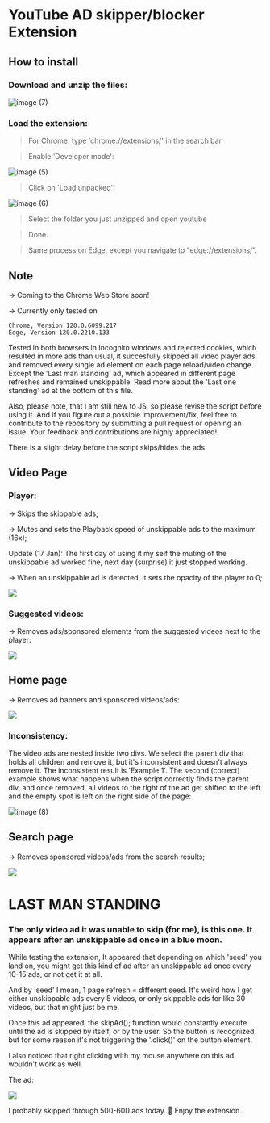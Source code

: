 # YouTube AD skipper/blocker Extension

## How to install

  ### Download and unzip the files:

  ![image (7)](https://github.com/prslv/YouTube-AdSkipper/assets/104658946/440395bb-8e60-418c-97cf-c9e9a2c4321a)

### Load the extension:

  > For Chrome: type 'chrome://extensions/' in the search bar
  
  > Enable 'Developer mode':

  ![image (5)](https://github.com/prslv/YouTube-AdSkipper/assets/104658946/42825f06-ea58-4c21-8df6-bc5565d8da32)

  > Click on 'Load unpacked':

  ![image (6)](https://github.com/prslv/YouTube-AdSkipper/assets/104658946/d6963a8e-2767-4292-80af-dbd82b1488f7)

  > Select the folder you just unzipped and open youtube

  > Done.

  > Same process on Edge, except you navigate to "edge://extensions/".

## Note

  → Coming to the Chrome Web Store soon!
  
  → Currently only tested on
  
    Chrome, Version 120.0.6099.217
    Edge, Version 120.0.2210.133

  Tested in both browsers in Incognito windows and rejected cookies, which resulted in more ads than usual, it succesfully skipped all video player ads and removed every single ad element on each page reload/video change.  Except the 'Last man standing' ad, which appeared in different page refreshes and remained unskippable. Read more about the 'Last one standing' ad at the bottom of this file.

  Also, please note, that I am still new to JS, so please revise the script before using it. And if you figure out a possible improvement/fix, feel free to contribute to the repository by submitting a pull request or opening an issue. Your feedback and contributions are highly appreciated!

  There is a slight delay before the script skips/hides the ads.
  
## Video Page

  ### Player:
  
  → Skips the skippable ads;
  
  → Mutes and sets the Playback speed of unskippable ads to the maximum (16x);

  Update (17 Jan): The first day of using it my self the muting of the unskippable ad worked fine, next day (surprise) it just stopped working.

  → When an unskippable ad is detected, it sets the opacity of the player to 0;
  
  ![](https://github.com/prslv/YouTube-AD-skipper-blocker/assets/104658946/9bab61a3-0103-4713-8ac1-49272e0f68e8)

  ### Suggested videos:
  
  → Removes ads/sponsored elements from the suggested videos next to the player:
  
  ![](https://github.com/prslv/YouTube-AD-skipper-blocker/assets/104658946/fdadead6-be71-4a5d-a380-c232d3f4a557)


## Home page

  → Removes ad banners and sponsored videos/ads:
  
![](https://github.com/prslv/YouTube-AD-skipper-blocker/assets/104658946/2775996e-8afa-40dc-93d2-f68abf299b7f)

### Inconsistency:

The video ads are nested inside two divs. We select the parent div that holds all children and remove it, but it's inconsistent and doesn't always remove it. The inconsistent result is 'Example 1'. The second (correct) example shows what happens when the script correctly finds the parent div, and once removed, all videos to the right of the ad get shifted to the left and the empty spot is left on the right side of the page:

![image (8)](https://github.com/prslv/YouTube-AdSkipper/assets/104658946/d10131dc-9d6c-4741-9df4-b9713fad265c)

## Search page

  → Removes sponsored videos/ads from the search results;
  
  ![](https://github.com/prslv/YouTube-AD-skipper-blocker/assets/104658946/bd9c2184-c657-43d1-ba28-08764f1a469f)

# LAST MAN STANDING

  ### The only video ad it was unable to skip (for me), is this one. It appears after an unskippable ad once in a blue moon.
  
  While testing the extension, It appeared that depending on which 'seed' you land on, you might get this kind of ad after an unskippable ad once every 10-15 ads, or not get it at all.
  
  And by 'seed' I mean, 1 page refresh = different seed. It's weird how I get either unskippable ads every 5 videos, or only skippable ads for like 30 videos, but that might just be me.

  Once this ad appeared, the skipAd(); function would constantly execute until the ad is skipped by itself, or by the user. So the button is recognized, but for some reason it's not triggering the '.click()' on the button element. 

  I also noticed that right clicking with my mouse anywhere on this ad wouldn't work as well.

  The ad:
  
![](https://github.com/prslv/YouTube-AD-skipper-blocker/assets/104658946/036cea1d-6622-4d34-b2a3-281703645d83)

I probably skipped through 500-600 ads today. 🤡 Enjoy the extension.
